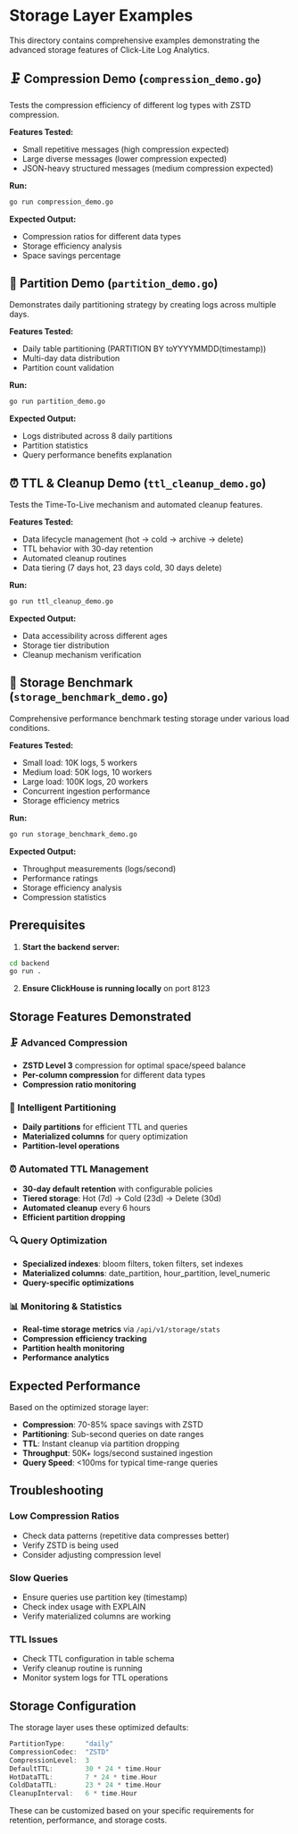 # Storage Layer Examples

This directory contains comprehensive examples demonstrating the advanced storage features of Click-Lite Log Analytics.

## 🗜️ Compression Demo (`compression_demo.go`)

Tests the compression efficiency of different log types with ZSTD compression.

**Features Tested:**
- Small repetitive messages (high compression expected)
- Large diverse messages (lower compression expected) 
- JSON-heavy structured messages (medium compression expected)

**Run:**
```bash
go run compression_demo.go
```

**Expected Output:**
- Compression ratios for different data types
- Storage efficiency analysis
- Space savings percentage

## 📅 Partition Demo (`partition_demo.go`)

Demonstrates daily partitioning strategy by creating logs across multiple days.

**Features Tested:**
- Daily table partitioning (PARTITION BY toYYYYMMDD(timestamp))
- Multi-day data distribution
- Partition count validation

**Run:**
```bash
go run partition_demo.go
```

**Expected Output:**
- Logs distributed across 8 daily partitions
- Partition statistics
- Query performance benefits explanation

## ⏰ TTL & Cleanup Demo (`ttl_cleanup_demo.go`)

Tests the Time-To-Live mechanism and automated cleanup features.

**Features Tested:**
- Data lifecycle management (hot → cold → archive → delete)
- TTL behavior with 30-day retention
- Automated cleanup routines
- Data tiering (7 days hot, 23 days cold, 30 days delete)

**Run:**
```bash
go run ttl_cleanup_demo.go
```

**Expected Output:**
- Data accessibility across different ages
- Storage tier distribution
- Cleanup mechanism verification

## 🏁 Storage Benchmark (`storage_benchmark_demo.go`)

Comprehensive performance benchmark testing storage under various load conditions.

**Features Tested:**
- Small load: 10K logs, 5 workers
- Medium load: 50K logs, 10 workers  
- Large load: 100K logs, 20 workers
- Concurrent ingestion performance
- Storage efficiency metrics

**Run:**
```bash
go run storage_benchmark_demo.go
```

**Expected Output:**
- Throughput measurements (logs/second)
- Performance ratings
- Storage efficiency analysis
- Compression statistics

## Prerequisites

1. **Start the backend server:**
```bash
cd backend
go run .
```

2. **Ensure ClickHouse is running locally** on port 8123

## Storage Features Demonstrated

### 🗜️ Advanced Compression
- **ZSTD Level 3** compression for optimal space/speed balance
- **Per-column compression** for different data types
- **Compression ratio monitoring**

### 📅 Intelligent Partitioning  
- **Daily partitions** for efficient TTL and queries
- **Materialized columns** for query optimization
- **Partition-level operations**

### ⏰ Automated TTL Management
- **30-day default retention** with configurable policies
- **Tiered storage**: Hot (7d) → Cold (23d) → Delete (30d)
- **Automated cleanup** every 6 hours
- **Efficient partition dropping**

### 🔍 Query Optimization
- **Specialized indexes**: bloom filters, token filters, set indexes
- **Materialized columns**: date_partition, hour_partition, level_numeric
- **Query-specific optimizations**

### 📊 Monitoring & Statistics
- **Real-time storage metrics** via `/api/v1/storage/stats`
- **Compression efficiency tracking**
- **Partition health monitoring**
- **Performance analytics**

## Expected Performance

Based on the optimized storage layer:

- **Compression**: 70-85% space savings with ZSTD
- **Partitioning**: Sub-second queries on date ranges
- **TTL**: Instant cleanup via partition dropping
- **Throughput**: 50K+ logs/second sustained ingestion
- **Query Speed**: <100ms for typical time-range queries

## Troubleshooting

### Low Compression Ratios
- Check data patterns (repetitive data compresses better)
- Verify ZSTD is being used
- Consider adjusting compression level

### Slow Queries
- Ensure queries use partition key (timestamp)
- Check index usage with EXPLAIN
- Verify materialized columns are working

### TTL Issues
- Check TTL configuration in table schema
- Verify cleanup routine is running
- Monitor system logs for TTL operations

## Storage Configuration

The storage layer uses these optimized defaults:

```go
PartitionType:     "daily"
CompressionCodec:  "ZSTD"  
CompressionLevel:  3
DefaultTTL:        30 * 24 * time.Hour
HotDataTTL:        7 * 24 * time.Hour
ColdDataTTL:       23 * 24 * time.Hour
CleanupInterval:   6 * time.Hour
```

These can be customized based on your specific requirements for retention, performance, and storage costs.